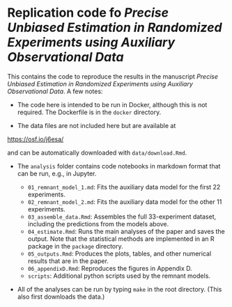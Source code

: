 # Replication code fo _Precise Unbiased Estimation in Randomized Experiments using Auxiliary Observational Data_

This contains the code to reproduce the results in the manuscript _Precise Unbiased Estimation in Randomized Experiments using Auxiliary Observational Data_.  A few notes:

* The code here is intended to be run in Docker, although this is not required.  The Dockerfile is in the `docker` directory.  

* The data files are not included here but are available at 

https://osf.io/j6esa/

and can be automatically downloaded with `data/download.Rmd`.

* The `analysis` folder contains code notebooks in markdown format that can be run, e.g., in Jupyter.
  * `01_remnant_model_1.md`: Fits the auxiliary data model for the first 22 experiments.
  * `02_remnant_model_2.md`: Fits the auxiliary data model for the other 11 experiments.
  * `03_assemble_data.Rmd`: Assembles the full 33-experiment dataset, including the predictions from the models above.
  * `04_estimate.Rmd`: Runs the main analyses of the paper and saves the output.  Note that the statistical methods are implemented in an R package in the `package` directory.
  * `05_outputs.Rmd`: Produces the plots, tables, and other numerical results that are in the paper.
  * `06_appendixD.Rmd`: Reproduces the figures in Appendix D.
  * `scripts`: Additional python scripts used by the remnant models.
  
* All of the analyses can be run by typing `make` in the root directory.  (This also first downloads the data.)


